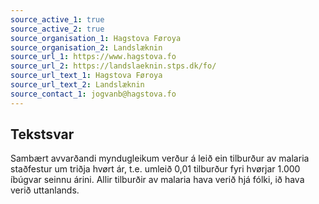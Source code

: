 ```yaml
---
source_active_1: true
source_active_2: true
source_organisation_1: Hagstova Føroya
source_organisation_2: Landslæknin
source_url_1: https://www.hagstova.fo
source_url_2: https://landslaeknin.stps.dk/fo/
source_url_text_1: Hagstova Føroya
source_url_text_2: Landslæknin
source_contact_1: jogvanb@hagstova.fo
---
```

## Tekstsvar  
Sambært avvarðandi myndugleikum verður á leið ein tilburður av malaria staðfestur um triðja hvørt ár, t.e. umleið 0,01 tilburður fyri hvørjar 1.000 íbúgvar seinnu árini. Allir tilburðir av malaria hava verið hjá fólki, ið hava verið uttanlands.
